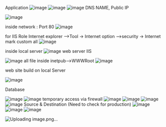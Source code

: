 Application
![image](https://user-images.githubusercontent.com/43515480/232025692-c7ed17e4-0fc2-47c9-9898-0994505d603a.png)
![image](https://user-images.githubusercontent.com/43515480/232025765-417a248b-d902-4c2c-ac7f-05c770d3751b.png)
![image](https://user-images.githubusercontent.com/43515480/232025784-49a3f391-2bed-47f9-b344-5502d3e5f5b4.png)
DNS NAME, Public IP

![image](https://user-images.githubusercontent.com/43515480/232025874-253185a7-2743-400e-b4ac-ebbce702814c.png)

inside network : Port 80
![image](https://user-images.githubusercontent.com/43515480/232026016-c3450007-9b34-458d-b642-c9f55127b61e.png)

for IIS Role
Internet explorer -->Tool -> Internet option -->security -> Internet
mark custom all
![image](https://user-images.githubusercontent.com/43515480/232026335-99258173-1cae-4caa-a222-fb83dc779448.png)

inside local server
![image](https://user-images.githubusercontent.com/43515480/232026454-b95374f4-3be2-4c23-a16d-6ecb513277b6.png)
web server IIS

![image](https://user-images.githubusercontent.com/43515480/232026563-bcff0cd6-a3c2-413b-b3d6-596c3397260b.png)
all file inside inetpub-->WWWRoot
![image](https://user-images.githubusercontent.com/43515480/232026762-5e00d1d2-46e8-4570-bc9e-880b2c48816f.png)

web site build on local Server 

![image](https://user-images.githubusercontent.com/43515480/232026129-64f0f095-2835-4784-b6dd-a5e4e672073e.png)


Database


![image](https://user-images.githubusercontent.com/43515480/232009176-a1e77308-1f99-4009-9e23-f224215bc893.png)
![image](https://user-images.githubusercontent.com/43515480/232010762-c1a5328b-48af-4c01-9986-927eb0e9f664.png)
temporary access via firewall
![image](https://user-images.githubusercontent.com/43515480/232010891-a4d388b1-c3e1-4f59-a834-addcd67a34ec.png)
![image](https://user-images.githubusercontent.com/43515480/232010912-daa9e0ca-7d17-40cc-8d27-da7b922c72e8.png)
![image](https://user-images.githubusercontent.com/43515480/232011177-7a9ef540-ad84-4211-9532-b6073bb3d94b.png)
![image](https://user-images.githubusercontent.com/43515480/232016172-09a639b7-cbae-406a-a2fb-0546634091fd.png)
Source & Destination (Need to check for production)
![image](https://user-images.githubusercontent.com/43515480/232016302-4b6b7b15-c01e-4254-b697-044b1abe5e6a.png)
![image](https://user-images.githubusercontent.com/43515480/232016442-8d65df09-44e0-4a6d-8dfe-7f464b862a89.png)
![image](https://user-images.githubusercontent.com/43515480/232019510-25b134e0-9d7f-4d89-9046-6f778359ef15.png)




![Uploading image.png…]()
